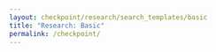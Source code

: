 ```yaml
---
layout: checkpoint/research/search_templates/basic
title: "Research: Basic"
permalink: /checkpoint/
---
```


<!--- This child document initializes the page in Jekyll. -->